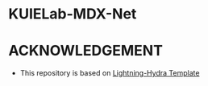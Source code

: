 # KUIELab-MDX-Net



# ACKNOWLEDGEMENT

- This repository is based on [Lightning-Hydra Template](https://github.com/ashleve/lightning-hydra-template)